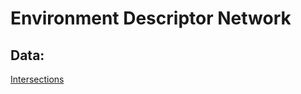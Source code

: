# Environment Descriptor Network

## Data:
[Intersections](https://drive.google.com/file/d/1jwq-nkTvDE3aa_eWUdy4bvn-QRvPkuw7/view?usp=sharing)
